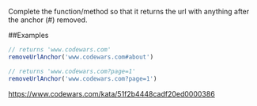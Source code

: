 Complete the function/method so that it returns the url with anything after the anchor (#) removed.

##Examples

```js
// returns 'www.codewars.com'
removeUrlAnchor('www.codewars.com#about')

// returns 'www.codewars.com?page=1'
removeUrlAnchor('www.codewars.com?page=1') 
```

https://www.codewars.com/kata/51f2b4448cadf20ed0000386